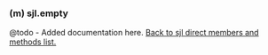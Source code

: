 ### (m) sjl.empty
@todo - Added documentation here.
[Back to sjl direct members and methods list.](#sjl-direct-members-and-methods)
